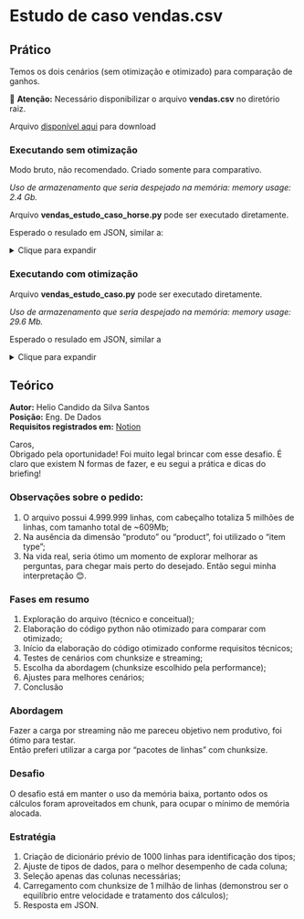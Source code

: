 # Estudo de caso vendas.csv

## Prático

Temos os dois cenários (sem otimização e otimizado) para comparação de ganhos.

🚨 **Atenção:** Necessário disponibilizar o arquivo **vendas.csv** no diretório raiz.

Arquivo [disponível aqui](https://www.notion.so/Testes-Engenheiro-de-Dados-30dc29e69ba74e04973ab0cd903e2920?pvs=4) para download

### Executando sem otimização

Modo bruto, não recomendado. Criado somente para comparativo.

*Uso de armazenamento que seria despejado na memória: memory usage: 2.4 Gb.*

Arquivo **vendas_estudo_caso_horse.py** pode ser executado diretamente. 

Esperado o resulado em JSON, similar a:

<details>
  <summary>Clique para expandir</summary>

```json
Início = CPU: 0.0% | Memória RAM: 86.37 MB
<class 'pandas.core.frame.DataFrame'>
RangeIndex: 5000000 entries, 0 to 4999999
Data columns (total 14 columns):
 #   Column          Dtype  
---  ------          -----  
 0   Region          object 
 1   Country         object 
 2   Item Type       object 
 3   Sales Channel   object 
 4   Order Priority  object 
 5   Order Date      object 
 6   Order ID        int64  
 7   Ship Date       object 
 8   Units Sold      int64  
 9   Unit Price      float64
 10  Unit Cost       float64
 11  Total Revenue   float64
 12  Total Cost      float64
 13  Total Profit    float64
dtypes: float64(5), int64(2), object(7)
memory usage: 2.4 GB
```

</details>

### Executando com otimização

Arquivo **vendas_estudo_caso.py** pode ser executado diretamente. 

*Uso de armazenamento que seria despejado na memória: memory usage: 29.6 Mb.*

Esperado o resulado em JSON, similar a

<details>
  <summary>Clique para expandir</summary>

```json
Início = CPU: 0.0% | Memória RAM: 87.20 MB
<class 'pandas.core.frame.DataFrame'>
RangeIndex: 1000000 entries, 4000000 to 4999999
Data columns (total 8 columns):
 #   Column         Non-Null Count    Dtype         
---  ------         --------------    -----         
 0   region         1000000 non-null  category      
 1   country        1000000 non-null  category      
 2   item_type      1000000 non-null  category      
 3   sales_channel  1000000 non-null  category      
 4   order_date     1000000 non-null  datetime64[ns]
 5   units_sold     1000000 non-null  int16         
 6   total_revenue  1000000 non-null  float64       
 7   year_month     1000000 non-null  period[M]     
dtypes: category(4), datetime64[ns](1), float64(1), int16(1), period[M](1)
memory usage: 29.6 MB
{
    "produto_mais_vendido_por_canal": [
        {
            "units_sold": 1044443977,
            "sales_channel": "Offline",
            "item_type": "Cereal"
        },
        {
            "units_sold": 1044143121,
            "sales_channel": "Online",
            "item_type": "Snacks"
        }
    ],
    "maior_volume_vendas_pais_regiao": {
        "0": 36343889144.909996,
        "1": "Sub-Saharan Africa",
        "2": "Rwanda"
    },
    "media_vendas_mensais_por_produto": [
        {
            "item_type": "Baby Food",
            "average_monthly_units_sold": 193798103.15503877
        },
        {
            "item_type": "Beverages",
            "average_monthly_units_sold": 193798103.15503877
        },
        {
            "item_type": "Cereal",
            "average_monthly_units_sold": 193798103.15503877
        },
        {
            "item_type": "Clothes",
            "average_monthly_units_sold": 193798103.15503877
        },
        {
            "item_type": "Cosmetics",
            "average_monthly_units_sold": 193798103.15503877
        },
        {
            "item_type": "Fruits",
            "average_monthly_units_sold": 193798103.15503877
        },
        {
            "item_type": "Household",
            "average_monthly_units_sold": 193798103.15503877
        },
        {
            "item_type": "Meat",
            "average_monthly_units_sold": 193798103.15503877
        },
        {
            "item_type": "Office Supplies",
            "average_monthly_units_sold": 193798103.15503877
        },
        {
            "item_type": "Personal Care",
            "average_monthly_units_sold": 193798103.15503877
        },
        {
            "item_type": "Snacks",
            "average_monthly_units_sold": 193798103.15503877
        },
        {
            "item_type": "Vegetables",
            "average_monthly_units_sold": 193798103.15503877
        }
    ]
}
35.77 segundos. CPU: 0.0% | Memória RAM: 113.08 MB | Uso Memória RAM: 25.88

Process finished with exit code 0
```

</details>



## Teórico

**Autor:** Helio Candido da Silva Santos  
**Posição:** Eng. De Dados  
**Requisitos registrados em:** [Notion](https://www.notion.so/Testes-Engenheiro-de-Dados-30dc29e69ba74e04973ab0cd903e2920?pvs=4)  


Caros,  
Obrigado pela oportunidade! Foi muito legal brincar com esse desafio. É claro que existem N formas de fazer, e eu segui a prática e dicas do briefing!

### Observações sobre o pedido:
1. O arquivo possui 4.999.999 linhas, com cabeçalho totaliza 5 milhões de linhas, com tamanho total de ~609Mb;
2. Na ausência da dimensão “produto” ou “product”, foi utilizado o “item type”;
3. Na vida real, seria ótimo um momento de explorar melhorar as perguntas, para chegar mais perto do desejado. Então segui minha interpretação 😊.

### Fases em resumo
1. Exploração do arquivo (técnico e conceitual);
2. Elaboração do código python não otimizado para comparar com otimizado;
3. Início da elaboração do código otimizado conforme requisitos técnicos;
4. Testes de cenários com chunksize e streaming;
5. Escolha da abordagem (chunksize escolhido pela performance);
6. Ajustes para melhores cenários;
7. Conclusão

### Abordagem
Fazer a carga por streaming não me pareceu objetivo nem produtivo, foi ótimo para testar.  
Então preferi utilizar a carga por “pacotes de linhas” com chunksize. 

### Desafio
 
O desafio está em manter o uso da memória baixa, portanto odos os cálculos foram aproveitados em chunk, para ocupar o mínimo de memória alocada.

### Estratégia
1. Criação de dicionário prévio de 1000 linhas para identificação dos tipos;
2. Ajuste de tipos de dados, para o melhor desempenho de cada coluna;
3. Seleção apenas das colunas necessárias;
4. Carregamento com chunksize de 1 milhão de linhas (demonstrou ser o equilíbrio entre velocidade e tratamento dos cálculos);
5. Resposta em JSON.



